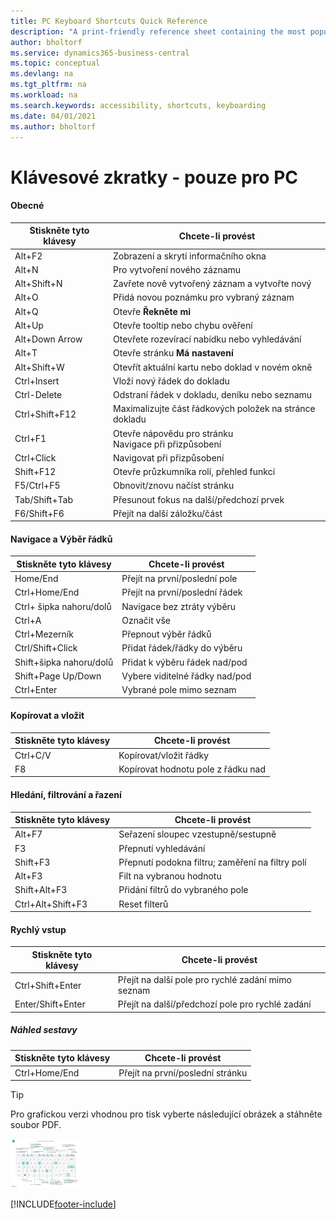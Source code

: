 ```yaml
---
title: PC Keyboard Shortcuts Quick Reference
description: "A print-friendly reference sheet containing the most popular keyboard shortcuts for PC users."
author: bholtorf
ms.service: dynamics365-business-central
ms.topic: conceptual
ms.devlang: na
ms.tgt_pltfrm: na
ms.workload: na
ms.search.keywords: accessibility, shortcuts, keyboarding
ms.date: 04/01/2021
ms.author: bholtorf
---
```


# Klávesové zkratky - pouze pro PC

#### Obecné

|Stiskněte tyto klávesy|Chcete-li provést|  
|-|-|
|Alt+F2|Zobrazení a skrytí informačního okna|
|Alt+N|Pro vytvoření nového záznamu|
|Alt+Shift+N|Zavřete nově vytvořený záznam a vytvořte nový|
|Alt+O|Přidá novou poznámku pro vybraný záznam|
|Alt+Q|Otevře **Řekněte mi**|
|Alt+Up|Otevře tooltip nebo chybu ověření|
|Alt+Down Arrow|Otevřete rozevírací nabídku nebo vyhledávání|
|Alt+T|Otevře stránku **Má nastavení**|
|Alt+Shift+W|Otevřít aktuální kartu nebo doklad v novém okně|
|Ctrl+Insert|Vloží nový řádek do dokladu|
|Ctrl-Delete|Odstraní řádek v dokladu, deníku nebo seznamu|
|Ctrl+Shift+F12|Maximalizujte část řádkových položek na stránce dokladu|
|Ctrl+F1|Otevře nápovědu pro stránku<br />Navigace při přizpůsobení|
|Ctrl+Click|Navigovat při přizpůsobení|
|Shift+F12|Otevře průzkumníka rolí, přehled funkcí|
|F5/Ctrl+F5|Obnovit/znovu načíst stránku|
|Tab/Shift+Tab|Přesunout fokus na další/předchozí prvek|
|F6/Shift+F6|Přejít na další záložku/část|

#### Navigace a Výběr řádků

|Stiskněte tyto klávesy|Chcete-li provést|
|-|-|
|Home/End|Přejít na první/poslední pole|
|Ctrl+Home/End |Přejít na první/poslední řádek|
|Ctrl+ šipka nahoru/dolů|Navigace bez ztráty výběru|
|Ctrl+A |Označit vše|
|Ctrl+Mezerník|Přepnout výběr řádků|
|Ctrl/Shift+Click|Přidat řádek/řádky do výběru|
|Shift+šipka nahoru/dolů|Přidat k výběru řádek nad/pod|
|Shift+Page Up/Down|Vybere viditelné řádky nad/pod|
|Ctrl+Enter|Vybrané pole mimo seznam|

#### Kopírovat a vložit

|Stiskněte tyto klávesy|Chcete-li provést|
|-|-|
|Ctrl+C/V|Kopírovat/vložit řádky|
|F8|Kopírovat hodnotu pole z řádku nad|

#### Hledání, filtrování a řazení

|Stiskněte tyto klávesy|Chcete-li provést|
|-|-|
|Alt+F7|Seřazení sloupec vzestupně/sestupně|
|F3|Přepnutí vyhledávání|
|Shift+F3|Přepnutí podokna filtru; zaměření na filtry polí|
|Alt+F3|Filt na vybranou hodnotu|
|Shift+Alt+F3|Přidání filtrů do vybraného pole|
|Ctrl+Alt+Shift+F3|Reset filterů|

#### Rychlý vstup

|Stiskněte tyto klávesy|Chcete-li provést|
|-|-|
|Ctrl+Shift+Enter|Přejít na další pole pro rychlé zadání mimo seznam|
|Enter/Shift+Enter|Přejít na další/předchozí pole pro rychlé zadání|
##### Náhled sestavy

|Stiskněte tyto klávesy|Chcete-li provést|
|-|-|
|Ctrl+Home/End|Přejít na první/poslední stránku|

> [!TIP]
> Pro grafickou verzi vhodnou pro tisk vyberte následující obrázek a stáhněte soubor PDF.
>
> [![Ikona, která otevře PDF](media/keyboard_shortcut_inline.png)](media/keyboard_shortcuts.pdf)


[!INCLUDE[footer-include](includes/footer-banner.md)]